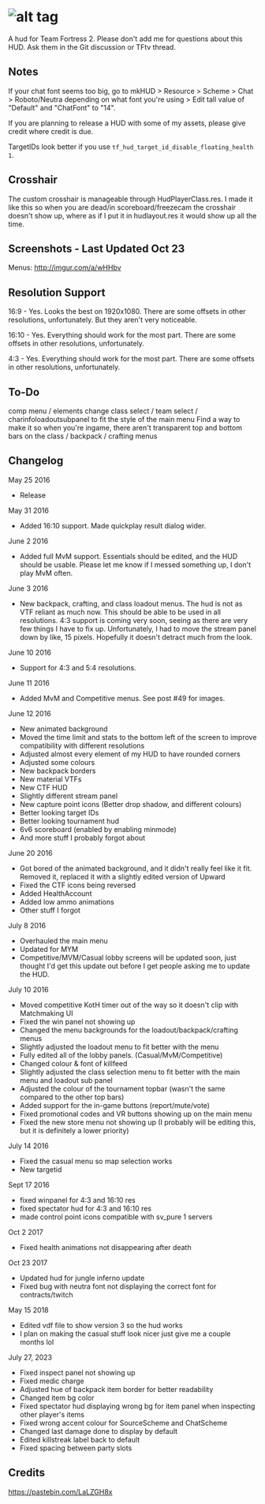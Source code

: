 ![alt tag](http://puu.sh/pzP1A/5fdda5dee6.png)
=========

A hud for Team Fortress 2.
Please don't add me for questions about this HUD. Ask them in the Git discussion or TFtv thread.

Notes
------------

If your chat font seems too big, go to mkHUD > Resource > Scheme > Chat > Roboto/Neutra depending on what font you're using > Edit tall value of "Default" and "ChatFont" to "14".

If you are planning to release a HUD with some of my assets, please give credit where credit is due.

TargetIDs look better if you use ```tf_hud_target_id_disable_floating_health 1```.

Crosshair
--------------
The custom crosshair is manageable through HudPlayerClass.res. I made it like this so when you are dead/in scoreboard/freezecam the crosshair doesn't show up, where as if I put it in hudlayout.res it would show up all the time. 

Screenshots - Last Updated Oct 23
----------
Menus: http://imgur.com/a/wHHbv

Resolution Support
----------
16:9 - Yes. Looks the best on 1920x1080. There are some offsets in other resolutions, unfortunately. But they aren't very noticeable.

16:10 - Yes. Everything should work for the most part. There are some offsets in other resolutions, unfortunately.

4:3 - Yes. Everything should work for the most part. There are some offsets in other resolutions, unfortunately.

To-Do
---------
comp menu / elements
change class select / team select / charinfoloadoutsubpanel to fit the style of the main menu
Find a way to make it so when you're ingame, there aren't transparent top and bottom bars on the class / backpack / crafting menus

Changelog
----------

May 25 2016
- Release

May 31 2016
- Added 16:10 support. Made quickplay result dialog wider.

June 2 2016
- Added full MvM support. Essentials should be edited, and the HUD should be usable. Please let me know if I messed something up, I don't play MvM often.

June 3 2016
- New backpack, crafting, and class loadout menus. The hud is not as VTF reliant as much now. This should be able to be used in all resolutions. 4:3 support is coming very soon, seeing as there are very few things I have to fix up. Unfortunately, I had to move the stream panel down by like, 15 pixels. Hopefully it doesn't detract much from the look.

June 10 2016
- Support for 4:3 and 5:4 resolutions.

June 11 2016
- Added MvM and Competitive menus. See post #49 for images.

June 12 2016
- New animated background
- Moved the time limit and stats to the bottom left of the screen to improve compatibility with different resolutions
- Adjusted almost every element of my HUD to have rounded corners
- Adjusted some colours
- New backpack borders
- New material VTFs
- New CTF HUD
- Slightly different stream panel
- New capture point icons (Better drop shadow, and different colours)
- Better looking target IDs
- Better looking tournament hud
- 6v6 scoreboard (enabled by enabling minmode)
- And more stuff I probably forgot about
 
June 20 2016
- Got bored of the animated background, and it didn't really feel like it fit. Removed it, replaced it with a slightly edited version of Upward
- Fixed the CTF icons being reversed
- Added HealthAccount
- Added low ammo animations
- Other stuff I forgot

July 8 2016
- Overhauled the main menu
- Updated for MYM
- Competitive/MVM/Casual lobby screens will be updated soon, just thought I'd get this update out before I get people asking me to update the HUD.

July 10 2016
- Moved competitive KotH timer out of the way so it doesn't clip with Matchmaking UI
- Fixed the win panel not showing up
- Changed the menu backgrounds for the loadout/backpack/crafting menus
- Slightly adjusted the loadout menu to fit better with the menu
- Fully edited all of the lobby panels. (Casual/MvM/Competitive)
- Changed colour & font of killfeed
- Slightly adjusted the class selection menu to fit better with the main menu and loadout sub panel
- Adjusted the colour of the tournament topbar (wasn't the same compared to the other top bars)
- Added support for the in-game buttons (report/mute/vote)
- Fixed promotional codes and VR buttons showing up on the main menu
- Fixed the new store menu not showing up (I probably will be editing this, but it is definitely a lower priority)

July 14 2016
- Fixed the casual menu so map selection works 
- New targetid

Sept 17 2016
- fixed winpanel for 4:3 and 16:10 res
- fixed spectator hud for 4:3 and 16:10 res
- made control point icons compatible with sv_pure 1 servers

Oct 2 2017
- Fixed health animations not disappearing after death

Oct 23 2017
- Updated hud for jungle inferno update
- Fixed bug with neutra font not displaying the correct font for contracts/twitch

May 15 2018
- Edited vdf file to show version 3 so the hud works
- I plan on making the casual stuff look nicer just give me a couple months lol

July 27, 2023
- Fixed inspect panel not showing up
- Fixed medic charge
- Adjusted hue of backpack item border for better readability
- Changed item bg color
- Fixed spectator hud displaying wrong bg for item panel when inspecting other player's items
- Fixed wrong accent colour for SourceScheme and ChatScheme
- Changed last damage done to display by default
- Edited killstreak label back to default
- Fixed spacing between party slots

Credits
---------
https://pastebin.com/LaLZGH8x

